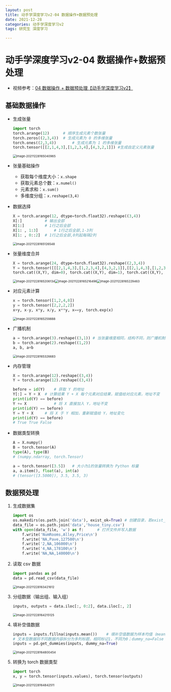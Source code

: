 ```yaml
---
layout: post
title: 动手学深度学习v2-04 数据操作+数据预处理
date: 2021-12-28
categories: 动手学深度学习v2
tags: 研究生 深度学习

---
```


# 动手学深度学习v2-04 数据操作+数据预处理

- 视频参考：[04 数据操作 + 数据预处理【动手学深度学习v2】](https://www.bilibili.com/video/BV1CV411Y7i4?p=2)

## 基础数据操作

- 生成张量

  ```python
  import torch
  torch.arange(12)		# 顺序生成元素个数张量
  torch.zeros((2,3,4))	# 生成元素为 0 的多维张量
  torch.ones((2,3,4))		# 生成元素为 1 的多维张量
  torch.tensor([[2,1,4,3],[1,2,3,4],[4,3,2,1]])	#生成自定义元素张量
  ```
  
  <img src="http://markdown.zzzbook.cn/image-20211228165040965.png" alt="image-20211228165040965" style="zoom: 67%;" />
  
- 张量基础操作

  - 获取每个维度大小：`x.shape`
  - 获取元素总个数：`x.numel()`
  - 元素求和：`x.sum()`
  - 多维度分组：`x.reshape(3,4)`

- 数据选择

  ```python
  X = torch.arange(12, dtype=torch.float32).reshape((3,4))
  X[:]			# 输出全部
  X[1:]			# 1行之后全部
  X[1: , 1:3]		# 1行之后全部,1-3列
  X[1: , 0::2]	# 1行之后全部,0列起每隔2列
  ```

  <img src="http://markdown.zzzbook.cn/image-20211228165126548.png" alt="image-20211228165126548" style="zoom:67%;" />

- 张量维度合并

  ```python
  X = torch.arange(24, dtype=torch.float32).reshape((2,3,4))
  Y = torch.tensor([[[2,1,4,3],[1,2,3,4],[4,3,2,1]],[[2,1,4,3],[1,2,3,4],[4,3,2,1]]])
  torch.cat((X,Y), dim=0), torch.cat((X,Y), dim=1), torch.cat((X,Y), dim=2)	# 张量维度合并
  ```
  
  <img src="http://markdown.zzzbook.cn/image-20211228165206134.png" alt="image-20211228165206134" style="zoom:67%;" /><img src="http://markdown.zzzbook.cn/image-20211228165216496.png" alt="image-20211228165216496" style="zoom:67%;" /><img src="http://markdown.zzzbook.cn/image-20211228165229463.png" alt="image-20211228165229463" style="zoom:67%;" />
  
- 对应元素计算

  ```python
  x = torch.tensor([1,2,4,8])
  y = torch.tensor([2,2,2,2])
  x+y, x-y, x*y, x/y, x**y, x==y, torch.exp(x)
  ```
  
  <img src="http://markdown.zzzbook.cn/image-20211228165259888.png" alt="image-20211228165259888" style="zoom:67%;" />
  
- 广播机制

  ```python
  a = torch.arange(3).reshape((3,1)) # 当张量维度相同，结构不同，则广播机制会将元素复制为相同行列个数，进行运算
  b = torch.arange(2).reshape((1,2))
  a, b, a+b
  ```
  
  <img src="http://markdown.zzzbook.cn/image-20211228165326683.png" alt="image-20211228165326683" style="zoom:67%;" />

- 内存管理

  ```python
  X = torch.arange(12).reshape((3,4))
  Y = torch.arange(12).reshape((3,4))
  
  before = id(Y)	# 获取 Y 的地址
  Y[:] = Y + X	# 计算结果 Y + X 每个元素对应结果，赋值给对应元素，地址不变
  print(id(Y) == before)
  Y += X			# 将 X 直接加入 Y，地址不变
  print(id(Y) == before)
  Y = Y + X		# 将 X 于 Y 相加，重新赋值给 Y，地址变化
  print(id(Y) == before)
  # True True False
  ```

- 数据类型转换

  ```python
  A = X.numpy()
  B = torch.tensor(A)
  type(A), type(B)
  # (numpy.ndarray, torch.Tensor)
  
  a = torch.tensor([3.5])	# 大小为1的张量转换为 Python 标量
  a, a.item(), float(a), int(a)
  # (tensor([3.5000]), 3.5, 3.5, 3)
  ```

## 数据预处理

1. 生成数据集

   ```python
   import os
   os.makedirs(os.path.join('data'), exist_ok=True)	# 创建目录，若exist_ok=False（默认），则创建目录存在时抛出异常
   data_file = os.path.join('data','house_tiny.csv')
   with open(data_file, 'w') as f:		# 打开文件并写入数据
       f.write('NumRooms,Alley,Price\n')
       f.write('NA,Pave,127500\n')
       f.write('2,NA,106000\n')
       f.write('4,NA,178100\n')
       f.write('NA,NA,140000\n')
   ```

2. 读取 csv 数据

   ```python
   import pandas as pd
   data = pd.read_csv(data_file)
   ```

   <img src="http://markdown.zzzbook.cn/image-20211228163421612.png" alt="image-20211228163421612" style="zoom:67%;" />

3. 分组数据（输出组、输入组）

   ```python
   inputs, outputs = data.iloc[:, 0:2], data.iloc[:, 2]
   ```

   <img src="http://markdown.zzzbook.cn/image-20211228164215125.png" alt="image-20211228164215125" style="zoom:67%;" />

4. 填补空值数据

   ```python
   inputs = inputs.fillna(inputs.mean())	# 填补空值数据为样本均值（mean）
   # 文本型数据将不同数据内容拆分为多列标题，相同标记1，不同为0；dummy_na=False（默认），则添加空列（NaN）
   inputs = pd.get_dummies(inputs, dummy_na=True)
   ```

   <img src="http://markdown.zzzbook.cn/image-20211228164800454.png" alt="image-20211228164800454" style="zoom:67%;" />

5. 转换为 torch 数据类型

   ```python
   import torch
   x, y = torch.tensor(inputs.values), torch.tensor(outputs)
   ```

   <img src="http://markdown.zzzbook.cn/image-20211228164842511.png" alt="image-20211228164842511" style="zoom:67%;" />

